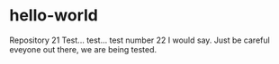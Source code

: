 # hello-world
Repository 21
Test... test... test number 22 I would say.
Just be careful eveyone out there, we are being tested.
